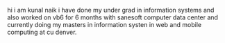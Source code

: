 hi i am kunal naik i have done my under grad in information systems and also worked on vb6 for 6 months with sanesoft computer data center and currently doing my masters in information systen in web and mobile computing at cu denver.
